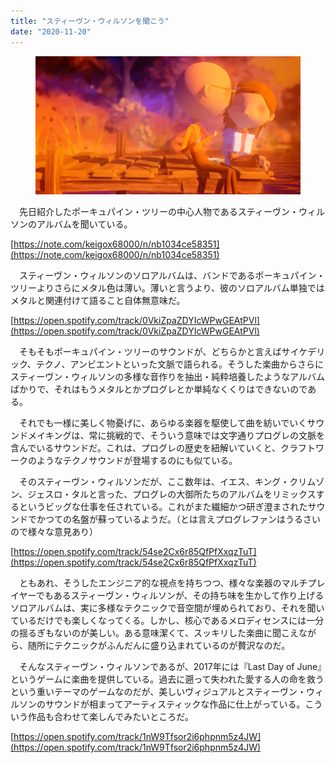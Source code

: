 ```yaml
---
title: "スティーヴン・ウィルソンを聞こう"
date: "2020-11-20"
---
```


<figure>

![](assets/n5e77d52e17a0_461b259a0060d4d241e5d2a150ac3f7e.png)

</figure>

　先日紹介したポーキュパイン・ツリーの中心人物であるスティーヴン・ウィルソンのアルバムを聞いている。

[https://note.com/keigox68000/n/nb1034ce58351](https://note.com/keigox68000/n/nb1034ce58351)

　スティーヴン・ウィルソンのソロアルバムは、バンドであるポーキュパイン・ツリーよりさらにメタル色は薄い。薄いと言うより、彼のソロアルバム単独ではメタルと関連付けて語ること自体無意味だ。

[https://open.spotify.com/track/0VkiZpaZDYIcWPwGEAtPVl](https://open.spotify.com/track/0VkiZpaZDYIcWPwGEAtPVl)

　そもそもポーキュパイン・ツリーのサウンドが、どちらかと言えばサイケデリック、テクノ、アンビエントといった文脈で語られる。そうした楽曲からさらにスティーヴン・ウィルソンの多様な音作りを抽出・純粋培養したようなアルバムばかりで、それはもうメタルとかプログレとか単純なくくりはできないのである。

　それでも一様に美しく物憂げに、あらゆる楽器を駆使して曲を紡いでいくサウンドメイキングは、常に挑戦的で、そういう意味では文字通りプログレの文脈を含んでいるサウンドだ。これは、プログレの歴史を紐解いていくと、クラフトワークのようなテクノサウンドが登場するのにも似ている。

　そのスティーヴン・ウィルソンだが、ここ数年は、イエス、キング・クリムゾン、ジェスロ・タルと言った、プログレの大御所たちのアルバムをリミックスするというビッグな仕事を任されている。これがまた繊細かつ研ぎ澄まされたサウンドでかつての名盤が蘇っているようだ。（とは言えプログレファンはうるさいので様々な意見あり）

[https://open.spotify.com/track/54se2Cx6r85QfPfXxqzTuT](https://open.spotify.com/track/54se2Cx6r85QfPfXxqzTuT)

　ともあれ、そうしたエンジニア的な視点を持ちつつ、様々な楽器のマルチプレイヤーでもあるスティーヴン・ウィルソンが、その持ち味を生かして作り上げるソロアルバムは、実に多様なテクニックで音空間が埋められており、それを聞いているだけでも楽しくなってくる。しかし、核心であるメロディセンスには一分の揺るぎもないのが美しい。ある意味潔くて、スッキリした楽曲に聞こえながら、随所にテクニックがふんだんに盛り込まれているのが贅沢なのだ。

　そんなスティーヴン・ウィルソンであるが、2017年には『Last Day of June』というゲームに楽曲を提供している。過去に遡って失われた愛する人の命を救うという重いテーマのゲームなのだが、美しいヴィジュアルとスティーヴン・ウィルソンのサウンドが相まってアーティスティックな作品に仕上がっている。こういう作品も合わせて楽しんでみたいところだ。

[https://open.spotify.com/track/1nW9Tfsor2i6phpnm5z4JW](https://open.spotify.com/track/1nW9Tfsor2i6phpnm5z4JW)
